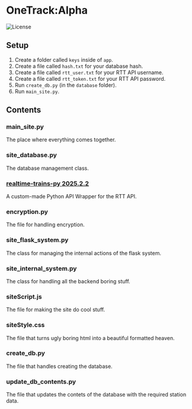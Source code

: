 # OneTrack:Alpha

![License](https://img.shields.io/github/license/anonymous44401/OneTrack)

## Setup

1. Create a folder called `keys` inside of `app`. 
2. Create a file called `hash.txt` for your database hash.
3. Create a file called `rtt_user.txt` for your RTT API username.
4. Create a file called `rtt_token.txt` for your RTT API password.
5. Run `create_db.py` (in the `database` folder). 
6. Run `main_site.py`.

## Contents

### main_site.py 
The place where everything comes together.

### site_database.py
The database management class.

### [realtime-trains-py 2025.2.2](https://github.com/realtime-trains-lang/realtime-trains-py/tree/v2025.2.2)
A custom-made Python API Wrapper for the RTT API.

### encryption.py
The file for handling encryption.

### site_flask_system.py
The class for managing the internal actions of the flask system.

### site_internal_system.py
The class for handling all the backend boring stuff.

### siteScript.js
The file for making the site do cool stuff.

### siteStyle.css
The file that turns ugly boring html into a beautiful formatted heaven.

### create_db.py
The file that handles creating the database.

### update_db_contents.py
The file that updates the contets of the database with the required station data.
